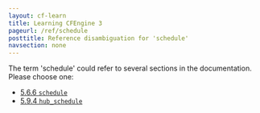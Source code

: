 ```yaml
---
layout: cf-learn
title: Learning CFEngine 3
pageurl: /ref/schedule
posttitle: Reference disambiguation for 'schedule'
navsection: none
---
```


The term 'schedule' could refer to several sections in the documentation. Please choose one:

- [5.6.6 <code>schedule</code>](https://cfengine.com/manuals/cf3-Reference#schedule-in-executor)
- [5.9.4 <code>hub_schedule</code>](https://cfengine.com/manuals/cf3-Reference#hub_schedule-in-hub)
